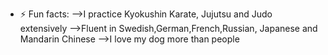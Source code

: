 - ⚡ Fun facts:
-->I practice Kyokushin Karate, Jujutsu and Judo extensively
-->Fluent in Swedish,German,French,Russian, Japanese and Mandarin Chinese
-->I love my dog more than people
